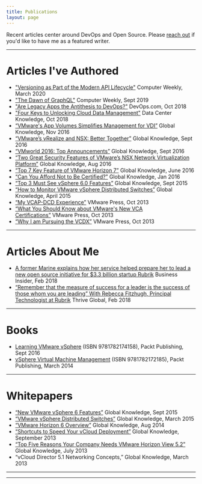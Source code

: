 ```yaml
---
title: Publications
layout: page
---
```


Recent articles center around DevOps and Open Source. Please [reach out](mailto:rebecca@technicloud.com) if you'd like to have me as a featured writer.

---

# Articles I've Authored

* ["Versioning as Part of the Modern API Lifecycle"](https://www.computerweekly.com/blog/CW-Developer-Network/IT-modernisation-series-Rubrik-versioning-as-part-of-the-modern-API-lifecycle) Computer Weekly, March 2020
* ["The Dawn of GraphQL"](https://www.computerweekly.com/blog/CW-Developer-Network/Rubrik-tech-lead-the-dawn-of-GraphQL) Computer Weekly, Sept 2019
* ["Are Legacy Apps the Antithesis to DevOps?"](https://devops.com/are-legacy-apps-the-antithesis-to-devops/) DevOps.com, Oct 2018
* ["Four Keys to Unlocking Cloud Data Management"](https://www.datacenterknowledge.com/industry-perspectives/four-keys-unlocking-cloud-data-management) Data Center Knowledge, Oct 2018
* [“VMware's App Volumes Simplifies Management for VDI”](https://www.globalknowledge.com/blog/2016/11/22/vmwares-app-volumes-simplifies-management-for-vdi/) Global Knowledge, Nov 2016
* [“VMware’s vRealize and NSX: Better Together”](https://www.globalknowledge.com/blog/2016/09/15/vmwares-vrealize-and-nsx-better-together/) Global Knowledge, Sept 2016
* [“VMworld 2016: Top Announcements”](https://www.globalknowledge.com/blog/2016/09/13/vmworld-2016-top-announcements/) Global Knowledge, Sept 2016
* [“Two Great Security Features of VMware’s NSX Network Virtualization Platform”](https://www.globalknowledge.com/blog/2016/08/30/two-great-security-features-of-vmwares-nsx-network-virtualization-platform/) Global Knowledge, Aug 2016
* [“Top 7 Key Feature of VMware Horizon 7”](https://www.globalknowledge.com/blog/2016/06/27/top-7-key-features-of-vmware-horizon-7/) Global Knowledge, June 2016
* [“Can You Afford Not to Be Certified?”](https://www.globalknowledge.com/us-en/resources/resource-library/articles/can-you-afford-not-to-be-certified/) Global Knowledge, Jan 2016
* [“Top 3 Must See vSphere 6.0 Features”](https://www.globalknowledge.com/blog/2015/09/14/top-3-must-see-vsphere-6-0-features/) Global Knowledge, Sept 2015
* [“How to Monitor VMware vSphere Distributed Switches”](https://www.globalknowledge.com/blog/2015/04/21/how-to-monitor-vmware-vsphere-distributed-switches/) Global Knowledge, April 2015
* [“My VCAP-DCD Experience”](http://www.pearsonitcertification.com/articles/article.aspx?p=2150971) VMware Press, Oct 2013
* [“What You Should Know about VMware's New VCA Certifications”](http://www.pearsonitcertification.com/articles/article.aspx?p=2150972) VMware Press, Oct 2013
* [“Why I am Pursuing the VCDX”](http://www.pearsonitcertification.com/articles/article.aspx?p=2150973) VMware Press, Oct 2013

---

# Articles About Me

* [A former Marine explains how her service helped prepare her to lead a new open source initiative for $3.3 billion startup Rubrik](https://www.businessinsider.com/rubrik-build-open-source-community-2019-2) Business Insider, Feb 2018
* [“Remember that the measure of success for a leader is the success of those whom you are leading” With Rebecca Fitzhugh, Principal Technologist at Rubrik](https://thriveglobal.com/stories/remember-that-the-measure-of-success-for-a-leader-is-the-success-of-those-whom-you-are-leading-with-rebecca-fitzhugh-principal-technologist-at-rubrik/) Thrive Global, Feb 2018

---

# Books

* [Learning VMware vSphere](https://www.amazon.com/dp/178217415X/ref=cm_sw_r_cp_ep_dp_W1Kkyb12WWM87) (ISBN 9781782174158), Packt Publishing, Sept 2016
* [vSphere Virtual Machine Management](https://www.amazon.com/dp/1782172181/ref=cm_sw_r_cp_ep_dp_l2KkybH1FF40C) (ISBN 9781782172185), Packt Publishing, March 2014

---

# Whitepapers

* [“New VMware vSphere 6 Features”](https://www.globalknowledge.com/us-en/resources/resource-library/white-papers/new-vmware-vsphere-6-features/) Global Knowledge, Sept 2015
* [“VMware vSphere Distributed Switches”](https://www.globalknowledge.com/us-en/resources/resource-library/white-papers/vmware-vsphere-distributed-switches/) Global Knowledge, March 2015
* [“VMware Horizon 6 Overview”](https://www.globalknowledge.com/us-en/resources/resource-library/white-papers/vmware-horizon-6-overview/) Global Knowledge, Aug 2014
* [“Shortcuts to Speed Your vCloud Deployment”](https://www.globalknowledge.com/us-en/resources/resource-library/white-papers/shortcuts-to-speed-your-vcloud-deployment/) Global Knowledge, September 2013
* [“Top Five Reasons Your Company Needs VMware Horizon View 5.2”](https://www.globalknowledge.com/us-en/resources/resource-library/white-papers/top-five-reasons-your-company-needs-vmware-horizon-view-52/) Global Knowledge, July 2013
* “vCloud Director 5.1 Networking Concepts,” Global Knowledge, March 2013

---



---
